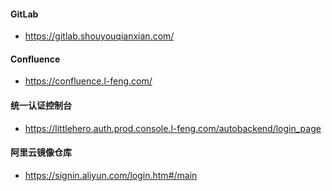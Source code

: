 #### GitLab

 - https://gitlab.shouyouqianxian.com/

#### Confluence

- https://confluence.l-feng.com/

#### 统一认证控制台

- https://littlehero.auth.prod.console.l-feng.com/autobackend/login_page

#### 阿里云镜像仓库

- https://signin.aliyun.com/login.htm#/main
